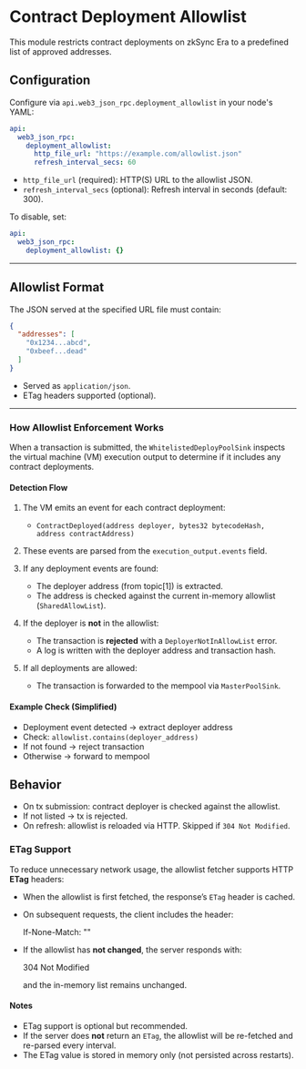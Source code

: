 # Contract Deployment Allowlist

This module restricts contract deployments on zkSync Era to a predefined list of approved addresses.

## Configuration

Configure via `api.web3_json_rpc.deployment_allowlist` in your node's YAML:

```YAML
api:
  web3_json_rpc:
    deployment_allowlist:
      http_file_url: "https://example.com/allowlist.json"
      refresh_interval_secs: 60
```

- `http_file_url` (required): HTTP(S) URL to the allowlist JSON.
- `refresh_interval_secs` (optional): Refresh interval in seconds (default: 300).

To disable, set:

```YAML
api:
  web3_json_rpc:
    deployment_allowlist: {}
```

---

## Allowlist Format

The JSON served at the specified URL file must contain:

```JSON
{
  "addresses": [
    "0x1234...abcd",
    "0xbeef...dead"
  ]
}
```

- Served as `application/json`.
- ETag headers supported (optional).

---

### How Allowlist Enforcement Works

When a transaction is submitted, the `WhitelistedDeployPoolSink` inspects the virtual machine (VM) execution output to
determine if it includes any contract deployments.

#### Detection Flow

1. The VM emits an event for each contract deployment:

   - `ContractDeployed(address deployer, bytes32 bytecodeHash, address contractAddress)`

2. These events are parsed from the `execution_output.events` field.

3. If any deployment events are found:

   - The deployer address (from topic[1]) is extracted.
   - The address is checked against the current in-memory allowlist (`SharedAllowList`).

4. If the deployer is **not** in the allowlist:

   - The transaction is **rejected** with a `DeployerNotInAllowList` error.
   - A log is written with the deployer address and transaction hash.

5. If all deployments are allowed:
   - The transaction is forwarded to the mempool via `MasterPoolSink`.

#### Example Check (Simplified)

- Deployment event detected → extract deployer address
- Check: `allowlist.contains(deployer_address)`
- If not found → reject transaction
- Otherwise → forward to mempool

## Behavior

- On tx submission: contract deployer is checked against the allowlist.
- If not listed → tx is rejected.
- On refresh: allowlist is reloaded via HTTP. Skipped if `304 Not Modified`.

### ETag Support

To reduce unnecessary network usage, the allowlist fetcher supports HTTP **ETag** headers:

- When the allowlist is first fetched, the response’s `ETag` header is cached.
- On subsequent requests, the client includes the header:

  If-None-Match: "<etag-value>"

- If the allowlist has **not changed**, the server responds with:

  304 Not Modified

  and the in-memory list remains unchanged.

#### Notes

- ETag support is optional but recommended.
- If the server does **not** return an `ETag`, the allowlist will be re-fetched and re-parsed every interval.
- The ETag value is stored in memory only (not persisted across restarts).
